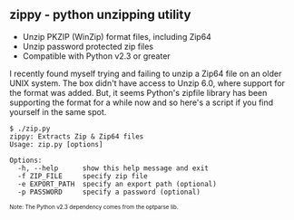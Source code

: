 zippy - python unzipping utility 
--------------------------------

- Unzip PKZIP (WinZip) format files, including Zip64
- Unzip password protected zip files
- Compatible with Python v2.3 or greater

I recently found myself trying and failing to unzip a Zip64 file on an older UNIX system. The box didn't have access to Unzip 6.0, where support for the format was added. But, it seems Python's zipfile library has been supporting the format for a while now and so here's a script if you find yourself in the same spot.

    $ ./zip.py
    zippy: Extracts Zip & Zip64 files
    Usage: zip.py [options]
    
    Options:
      -h, --help      show this help message and exit
      -f ZIP_FILE     specify zip file
      -e EXPORT_PATH  specify an export path (optional)
      -p PASSWORD     specify a password (optional)

<sub><sup>Note: The Python v2.3 dependency comes from the optparse lib.</sup></sub>
